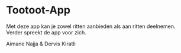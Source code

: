 # Tootoot-App

Met deze app kan je zowel ritten aanbieden als aan ritten deelnemen.
Verder spreekt de app voor zich.

Aimane Najja & Dervis Kiratli
